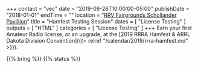 +++
contact = "vec"
date = "2019-09-28T10:00:00-05:00"
publishDate = "2018-01-01"
endTime = ""
location = "[RRV Fairgrounds Schollander Pavillion](/places/rrv-fairgrounds-schollander-pavillion)"
title = "Hamfest Testing Session"
dates = [ "License Testing" ]
outputs = [ "HTML" ]
categories = [ "License Testing" ]
+++
Earn your first Amateur Radio license, or an upgrade, at the
[2019 RRRA Hamfest & ARRL Dakota Division Convention]({{< relref "/calendar/2019/rrra-hamfest.md" >}}).

{{% bring %}}
{{% status %}}

